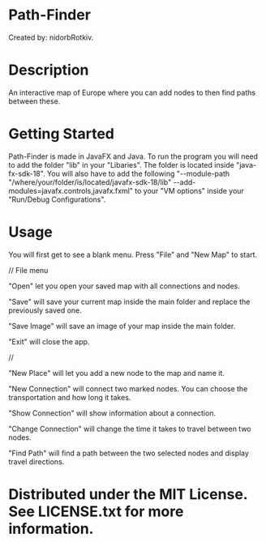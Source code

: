 # Path-Finder

Created by: nidorbRotkiv.

# Description

An interactive map of Europe where you can add nodes to then find paths between these.

# Getting Started

Path-Finder is made in JavaFX and Java. To run the program you will need to add the folder "lib" in your "Libaries". The folder is located inside "java- fx-sdk-18". You will also have to add the following "--module-path "/where/your/folder/is/located/javafx-sdk-18/lib" --add-modules=javafx.controls,javafx.fxml" to your "VM options" inside your "Run/Debug Configurations". 

# Usage

You will first get to see a blank menu. Press "File" and "New Map" to start.

// File menu

"Open" let you open your saved map with all connections and nodes.

"Save" will save your current map inside the main folder and replace the previously saved one.

"Save Image" will save an image of your map inside the main folder.

"Exit" will close the app.

//
 
"New Place" will let you add a new node to the map and name it.

"New Connection" will connect two marked nodes. You can choose the transportation and how long it takes.

"Show Connection" will show information about a connection.
 
"Change Connection" will change the time it takes to travel between two nodes.

"Find Path" will find a path between the two selected nodes and display travel directions. 

# Distributed under the MIT License. See LICENSE.txt for more information.
